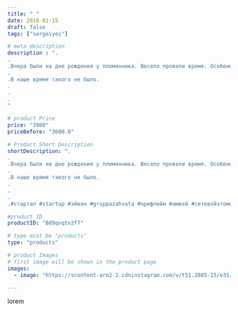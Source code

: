 ```yaml
---
title: " "
date: 2018-01-15
draft: false
tags: ["sergeiyes"]

# meta description
description : ".
.
.Вчера были на дне рождения у племянника. Весело провели время. Особенно понравились клоуны которые развлекали детей.
.
.В наше время такого не было.
.
.
.
"

# product Price
price: "3000"
priceBefore: "3600.0"

# Product Short Description
shortDescription: ".
.
.Вчера были на дне рождения у племянника. Весело провели время. Особенно понравились клоуны которые развлекали детей.
.
.В наше время такого не было.
.
.
.
.#стартап #startup #эйвон #gruppazahvata #орифлейм #амвей #сетевойэтомоё #сетевой #миллионер #бизнесбезвложений #млм #легкиеденьги #сетевойэтомодно #автобонус #сетевоймаркетинг #стильжизни #типичныесетевики #пятигорск #КРЫМ #Севастополь #бизнес #churslabs #sergeystar #GZ2412"

#product ID
productID: "Bd9qvqtn2f7"

# type must be "products"
type: "products"

# product Images
# first image will be shown in the product page
images:
  - image: "https://scontent-arn2-2.cdninstagram.com/v/t51.2885-15/e35/26334360_149367592389725_1629080610041495552_n.jpg?tp=1&_nc_ht=scontent-arn2-2.cdninstagram.com&_nc_cat=105&_nc_ohc=lIIMZe6aCmQAX-p6Tle&ccb=7-4&oh=4f8215909dbdd0fe84e535560318d96a&oe=6082B2D0&_nc_sid=86f79a&ig_cache_key=MTY5MjY5NzAyODU5MjYyNTY1OQ%3D%3D.2-ccb7-4"

---
```

lorem
